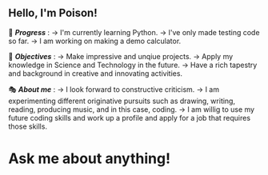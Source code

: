 ## Hello, I'm Poison! 

👣 ***Progress*** :
-> I'm currently learning Python.
-> I've only made testing code so far.
-> I am working on making a demo calculator.

🎯 ***Objectives*** : 
-> Make impressive and unqiue projects.
-> Apply my knowledge in Science and Technology in the future.
-> Have a rich tapestry and background in creative and innovating activities.

🎭 ***About me*** :
-> I look forward to constructive criticism.
-> I am experimenting different originative pursuits such as drawing, writing, reading, producing music, and in this case, coding.
-> I am willig to use my future coding skills and work up a profile and apply for a job that requires those skills.

# Ask me about anything!

